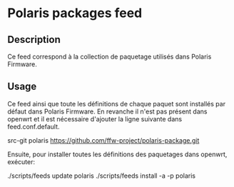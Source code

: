 # Polaris packages feed

## Description

Ce feed correspond à la collection de paquetage utilisés dans Polaris Firmware.

## Usage

Ce feed ainsi que toute les définitions de chaque paquet sont installés par défaut dans Polaris Firmware. En revanche il n'est pas présent dans openwrt et il est nécessaire d'ajouter la ligne suivante dans feed.conf.default.

src-git polaris https://github.com/ffw-project/polaris-package.git

Ensuite, pour installer toutes les définitions des paquetages dans openwrt, exécuter:

./scripts/feeds update polaris
./scripts/feeds install -a -p polaris
